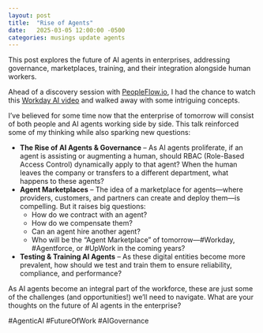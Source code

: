 ```yaml
---
layout: post
title:  "Rise of Agents"
date:   2025-03-05 12:00:00 -0500
categories: musings update agents
---
```

This post explores the future of AI agents in enterprises, addressing governance, marketplaces, training, and their integration alongside human workers.

Ahead of a discovery session with [PeopleFlow.io](https://peopleflow.io), I had the chance to watch this [Workday AI video](https://lnkd.in/etePhJ_X) and walked away with some intriguing concepts.

I’ve believed for some time now that the enterprise of tomorrow will consist of both people and AI agents working side by side. This talk reinforced some of my thinking while also sparking new questions:

- **The Rise of AI Agents & Governance** – As AI agents proliferate, if an agent is assisting or augmenting a human, should RBAC (Role-Based Access Control) dynamically apply to that agent? When the human leaves the company or transfers to a different department, what happens to these agents?
- **Agent Marketplaces** – The idea of a marketplace for agents—where providers, customers, and partners can create and deploy them—is compelling. But it raises big questions:
    - How do we contract with an agent?
    - How do we compensate them?
    - Can an agent hire another agent?
    - Who will be the “Agent Marketplace” of tomorrow—#Workday, #Agentforce, or #UpWork in the coming years?
- **Testing & Training AI Agents** – As these digital entities become more prevalent, how should we test and train them to ensure reliability, compliance, and performance?

As AI agents become an integral part of the workforce, these are just some of the challenges (and opportunities!) we’ll need to navigate. What are your thoughts on the future of AI agents in the enterprise?


#AgenticAI #FutureOfWork #AIGovernance
